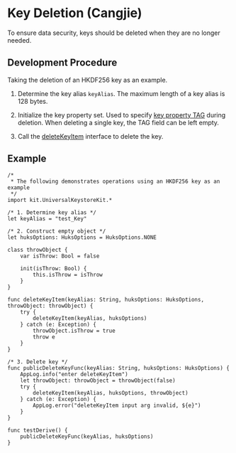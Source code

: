 # Key Deletion (Cangjie)

To ensure data security, keys should be deleted when they are no longer needed.

## Development Procedure

Taking the deletion of an HKDF256 key as an example.

1. Determine the key alias `keyAlias`. The maximum length of a key alias is 128 bytes.

2. Initialize the key property set. Used to specify [key property TAG](../../../../reference/source_en/UniversalKeystoreKit/cj-apis-security_huks.md#enum-hukstag) during deletion. When deleting a single key, the TAG field can be left empty.

3. Call the [deleteKeyItem](../../../../reference/source_en/UniversalKeystoreKit/cj-apis-security_huks.md#func-deletekeyitemstring-huksoptions) interface to delete the key.

## Example

<!--compile-->
```cangjie
/*
 * The following demonstrates operations using an HKDF256 key as an example
 */
import kit.UniversalKeystoreKit.*

/* 1. Determine key alias */
let keyAlias = "test_Key"

/* 2. Construct empty object */
let huksOptions: HuksOptions = HuksOptions.NONE

class throwObject {
    var isThrow: Bool = false

    init(isThrow: Bool) {
        this.isThrow = isThrow
    }
}

func deleteKeyItem(keyAlias: String, huksOptions: HuksOptions, throwObject: throwObject) {
    try {
        deleteKeyItem(keyAlias, huksOptions)
    } catch (e: Exception) {
        throwObject.isThrow = true
        throw e
    }
}

/* 3. Delete key */
func publicDeleteKeyFunc(keyAlias: String, huksOptions: HuksOptions) {
    AppLog.info("enter deleteKeyItem")
    let throwObject: throwObject = throwObject(false)
    try {
        deleteKeyItem(keyAlias, huksOptions, throwObject)
    } catch (e: Exception) {
        AppLog.error("deleteKeyItem input arg invalid, ${e}")
    }
}

func testDerive() {
    publicDeleteKeyFunc(keyAlias, huksOptions)
}
```